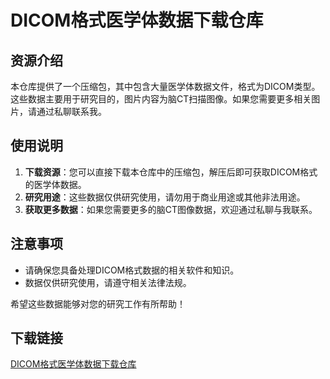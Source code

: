 # DICOM格式医学体数据下载仓库

## 资源介绍

本仓库提供了一个压缩包，其中包含大量医学体数据文件，格式为DICOM类型。这些数据主要用于研究目的，图片内容为脑CT扫描图像。如果您需要更多相关图片，请通过私聊联系我。

## 使用说明

1. **下载资源**：您可以直接下载本仓库中的压缩包，解压后即可获取DICOM格式的医学体数据。
2. **研究用途**：这些数据仅供研究使用，请勿用于商业用途或其他非法用途。
3. **获取更多数据**：如果您需要更多的脑CT图像数据，欢迎通过私聊与我联系。

## 注意事项

- 请确保您具备处理DICOM格式数据的相关软件和知识。
- 数据仅供研究使用，请遵守相关法律法规。

希望这些数据能够对您的研究工作有所帮助！

## 下载链接

[DICOM格式医学体数据下载仓库](https://pan.quark.cn/s/4ad4501059ae)